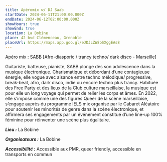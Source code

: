 ```yaml
---
title: Apéromix w/ DJ Saab
startDate: 2024-06-11T21:00:00.000Z
endDate: 2024-06-12T02:00:00.000Z
showHours: true
showEnd: true
location: La Bobine
place: 42 bvd Clémenceau, Grenoble
placeUrl: https://maps.app.goo.gl/eJDJLZW8bSXggEAs8
---
```


Apéro mix : SABB [Afro-diasporic / trancy techno/ dark disco - Marseille]

Guitariste, batteuse, pianiste, SABB plonge dès son adolescence dans la musique électronique. Charismatique et débordant d’une contagieuse énergie, elle vogue avec aisance entre techno mélodique/ progressive, break-beat, afro, dark disco, indie ou encore techno plus trancy. Habituée des Free Party et des lieux de la Club culture marseillaise, la musique est pour elle un long voyage qui permet de relier les corps et âmes. En 2022, elle s’impose comme une des figures Queer de la scène marseillaise, s’engage auprès du programme IELS mix organisé par le Cabaret Aléatoire pour soutenir les minorités de genre dans la scène électronique, et affirmera ses engagements par un événement constitué d’une line-up 100% féminine pour réinventer une scène plus égalitaire.

***Lieu :*** La Bobine



***Organisateurs :*** La Bobine

***Accessibilité :*** Accessible aux PMR, queer friendly, accessible en transports en commun

